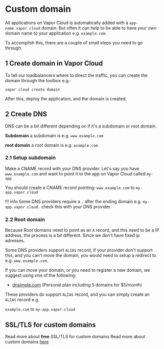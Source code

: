 # Custom domain

All applications on Vapor Cloud is automatically added with a `app-name.vapor.cloud` domain.
But often it can help to be able to have your own domain name to your application e.g. `example.com`.

To accomplish this, there are a couple of small steps you need to go through.

## 1 Create domain in Vapor Cloud

To tell our loadbalancers where to direct the traffic, you can create the domain through the toolbox e.g.:

```
vapor cloud create domain
```

After this, deploy the application, and the domain is created.

## 2 Create DNS

DNS can be a bit different depending on if it's a subdomain or root domain.

**Subdomain** a subdomain is e.g. `www.example.com`

**root domain** a root domain is e.g. `example.com`

### 2.1 Setup subdomain

Make a CNAME record with your DNS provider. Let's say you have `www.example.com` and want to point it to the app on Vapor Cloud called `my-app`

You should create a CNAME record pointing:
`www.example.com` to `my-app.vapor.cloud`

!!! info
    Some DNS providers require a `.` after the ending domain e.g. `my-app.vapor.cloud.` check this with your DNS provider.

### 2.2 Root domain

Because Root domains need to point as an `A` record, and this need to be a IP address, the process is a bit different. Since we don't have fixed ip adresses.

Some DNS providers support `ALIAS` record, if your provider don't support this, and you can't move the domain, you would need to setup a redirect to e.g. `www.example.com`.

If you can move your domain, or you need to register a new domain, we suggest using one of the following:

- [dnsimple.com](https://dnsimple.com) (Personal plan including 5 domains for $5/month)

These providers do support `ALIAS` record, and you can simply create an `ALIAS` record e.g.

`example.com` to `my-app.vapor.cloud`

## SSL/TLS for custom domains

Read more about **free** SSL/TLS for custom domains Read more about custom domains [here](./tls-with-letsencrypt.md)
